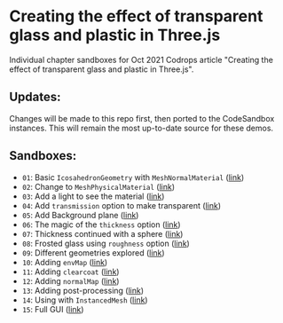 # Creating the effect of transparent glass and plastic in Three.js

Individual chapter sandboxes for Oct 2021 Codrops article "Creating the effect of transparent glass and plastic in Three.js".

## Updates:

Changes will be made to this repo first, then ported to the CodeSandbox instances. This will remain the most up-to-date source for these demos.

## Sandboxes:

- `01`: Basic `IcosahedronGeometry` with `MeshNormalMaterial` ([link](https://codesandbox.io/s/01-jk4r3))
- `02`: Change to `MeshPhysicalMaterial` ([link](https://codesandbox.io/s/02-vpx0c))
- `03`: Add a light to see the material ([link](https://codesandbox.io/s/03-xz579))
- `04`: Add `transmission` option to make transparent ([link](https://codesandbox.io/s/04-63wl5))
- `05`: Add Background plane ([link](https://codesandbox.io/s/05-rtotp))
- `06`: The magic of the `thickness` option ([link](https://codesandbox.io/s/06-01vr3))
- `07`: Thickness continued with a sphere ([link](https://codesandbox.io/s/07-uyt3p))
- `08`: Frosted glass using `roughness` option ([link](https://codesandbox.io/s/08-t5jm6))
- `09`: Different geometries explored ([link](https://codesandbox.io/s/09-py389))
- `10`: Adding `envMap` ([link](https://codesandbox.io/s/10-40wj3))
- `11`: Adding `clearcoat` ([link](https://codesandbox.io/s/11-pcktl))
- `12`: Adding `normalMap` ([link](https://codesandbox.io/s/12-2f4f1))
- `13`: Adding post-processing ([link](https://codesandbox.io/s/13-p8kfe))
- `14`: Using with `InstancedMesh` ([link](https://codesandbox.io/s/14-p9whe))
- `15`: Full GUI ([link](https://codesandbox.io/s/15-q2nl8))
